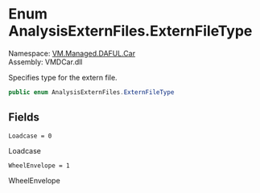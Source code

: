 # Enum AnalysisExternFiles.ExternFileType

Namespace: [VM.Managed.DAFUL.Car](VM.Managed.DAFUL.Car.md)  
Assembly: VMDCar.dll  

Specifies type for the extern file.

```csharp
public enum AnalysisExternFiles.ExternFileType
```

## Fields

`Loadcase = 0` 

Loadcase



`WheelEnvelope = 1` 

WheelEnvelope




